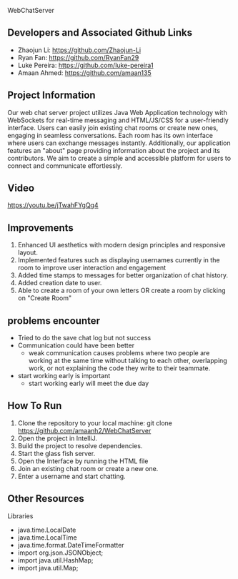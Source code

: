 WebChatServer

## Developers and Associated Github Links
-	Zhaojun Li: https://github.com/Zhaojun-Li
-	Ryan Fan: https://github.com/RyanFan29
-	Luke Pereira: https://github.com/luke-pereira1
-	Amaan Ahmed: https://github.com/amaan135

## Project Information
Our web chat server project utilizes Java Web Application technology with WebSockets for real-time messaging and HTML/JS/CSS for a user-friendly interface. Users can easily join existing chat rooms or create new ones, engaging in seamless conversations. Each room has its own interface where users can exchange messages instantly. Additionally, our application features an "about" page providing information about the project and its contributors. We aim to create a simple and accessible platform for users to connect and communicate effortlessly.

## Video

https://youtu.be/jTwahFYgQg4

## Improvements
1. Enhanced UI aesthetics with modern design principles and responsive layout.
2. Implemented features such as displaying usernames currently in the room to improve user interaction and engagement
3. Added time stamps  to messages for better organization of chat history.
4. Added creation date to user.
5. Able to create a room of your own letters OR create a room by clicking on "Create Room"

## problems encounter
- Tried to do the save chat log but not success
- Communication could have been better
  - weak communication causes problems where two people are working at the same time without talking to each other, overlapping work, or not explaining the code they write to their teammate.
- start working early is important 
  - start working early will meet the due day 

## How To Run
1. Clone the repository to your local machine: git clone https://github.com/amaanh2/WebChatServer
2. Open the project in IntelliJ.
3. Build the project to resolve dependencies.
4. Start the glass fish server.
5. Open the Interface by running the HTML file
6. Join an existing chat room  or create a new one.
7. Enter a username and start chatting.

## Other Resources
Libraries
- java.time.LocalDate
- java.time.LocalTime
- java.time.format.DateTimeFormatter
- import org.json.JSONObject;
- import java.util.HashMap;
- import java.util.Map;
